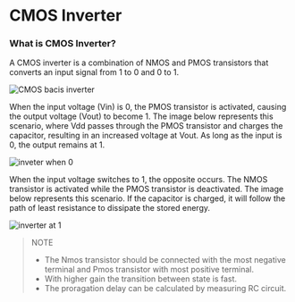 # CMOS Inverter

### What is CMOS Inverter?

A CMOS inverter is a combination of NMOS and PMOS transistors that converts an input signal from 1 to 0 and 0 to 1.

![CMOS bacis inverter](https://github.com/user-attachments/assets/2e4f4823-ab49-40e1-949a-6e09fd4c74c2)

When the input voltage (Vin) is 0, the PMOS transistor is activated, causing the output voltage (Vout) to become 1. The image below represents this scenario, where Vdd passes through the PMOS transistor and charges the capacitor, resulting in an increased voltage at Vout. As long as the input is 0, the output remains at 1.

![inveter when 0](https://github.com/user-attachments/assets/28f732ea-a049-4373-af36-b48016b818ce)

When the input voltage switches to 1, the opposite occurs. The NMOS transistor is activated while the PMOS transistor is deactivated. The image below represents this scenario. If the capacitor is charged, it will follow the path of least resistance to dissipate the stored energy.

![inverter at 1](https://github.com/user-attachments/assets/8b95fb49-61f8-4d5c-98bc-3599026df8c6)

> NOTE
>  * The Nmos transistor should be connected with the most negative terminal and Pmos transistor with most positive terminal.
>  * With higher gain the transition between state is fast.
>  * The proragation delay can be calculated by measuring RC circuit.
